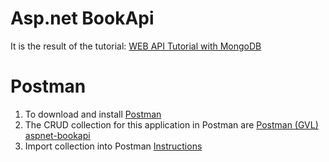 # Asp.net BookApi
It is the result of the tutorial: [WEB API Tutorial with MongoDB](https://docs.microsoft.com/en-us/aspnet/core/tutorials/first-mongo-app?view=aspnetcore-3.1&tabs=visual-studio)

# Postman
1. To download and install [Postman](https://www.getpostman.com/downloads/)
2. The CRUD collection for this application in Postman are [Postman (GVL) aspnet-bookapi](https://documenter.getpostman.com/view/11913145/T1Dv8uge)
3. Import collection into Postman [Instructions](https://learning.getpostman.com/docs/postman/collections/data_formats/#exporting-and-importing-postman-data)

